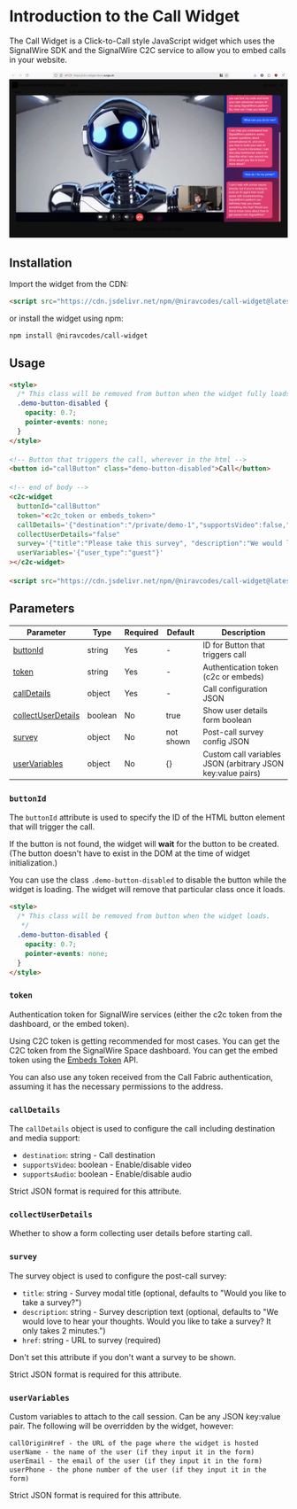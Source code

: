 # Introduction to the Call Widget

The Call Widget is a Click-to-Call style JavaScript widget which uses the SignalWire SDK and the SignalWire
C2C service to allow you to embed calls in your website.

![screenshot of the widget](./screenshot.png)

## Installation

Import the widget from the CDN:

```html
<script src="https://cdn.jsdelivr.net/npm/@niravcodes/call-widget@latest/dist/c2c-widget-full.umd.min.js"></script>
```

or install the widget using npm:

```bash
npm install @niravcodes/call-widget
```

## Usage

```html
<style>
  /* This class will be removed from button when the widget fully loads. */
  .demo-button-disabled {
    opacity: 0.7;
    pointer-events: none;
  }
</style>

<!-- Button that triggers the call, wherever in the html -->
<button id="callButton" class="demo-button-disabled">Call</button>

<!-- end of body -->
<c2c-widget
  buttonId="callButton"
  token="<c2c_token or embeds_token>"
  callDetails='{"destination":"/private/demo-1","supportsVideo":false,"supportsAudio":true}'
  collectUserDetails="false"
  survey='{"title":"Please take this survey", "description":"We would love to hear your thoughts. Would you like to take a survey?","href":"https://www.google.com"}'
  userVariables='{"user_type":"guest"}'
></c2c-widget>

<script src="https://cdn.jsdelivr.net/npm/@niravcodes/call-widget@latest/dist/c2c-widget-full.umd.min.js"></script>
```

## Parameters

| Parameter            | Type    | Required | Default   | Description                                                 |
| -------------------- | ------- | -------- | --------- | ----------------------------------------------------------- |
| [buttonId]           | string  | Yes      | -         | ID for Button that triggers call                            |
| [token]              | string  | Yes      | -         | Authentication token (c2c or embeds)                        |
| [callDetails]        | object  | Yes      | -         | Call configuration JSON                                     |
| [collectUserDetails] | boolean | No       | true      | Show user details form boolean                              |
| [survey]             | object  | No       | not shown | Post-call survey config JSON                                |
| [userVariables]      | object  | No       | {}        | Custom call variables JSON (arbitrary JSON key:value pairs) |

[buttonId]: #buttonid
[token]: #token
[callDetails]: #calldetails
[collectUserDetails]: #collectuserdetails
[survey]: #survey
[userVariables]: #uservariables

### `buttonId`

The `buttonId` attribute is used to specify the ID of the HTML button element that will trigger the call.

If the button is not found, the widget will **wait** for the button to be created. (The button doesn't have to exist in the DOM at the time of widget initialization.)

You can use the class `.demo-button-disabled` to disable the button while the widget is loading. The widget will remove that particular
class once it loads.

```html
<style>
  /* This class will be removed from button when the widget loads.
   */
  .demo-button-disabled {
    opacity: 0.7;
    pointer-events: none;
  }
</style>
```

### `token`

Authentication token for SignalWire services (either the c2c token from the dashboard, or the embed token).

Using C2C token is getting recommended for most cases. You can get the C2C token from the SignalWire Space dashboard.
You can get the embed token using the [Embeds Token](https://developer.signalwire.com/rest/signalwire-rest/endpoints/fabric/embeds-tokens) API.

You can also use any token received from the Call Fabric authentication, assuming it has the necessary permissions to the address.

### `callDetails`

The `callDetails` object is used to configure the call including destination and media support:

- `destination`: string - Call destination
- `supportsVideo`: boolean - Enable/disable video
- `supportsAudio`: boolean - Enable/disable audio

Strict JSON format is required for this attribute.

### `collectUserDetails`

Whether to show a form collecting user details before starting call.

### `survey`

The survey object is used to configure the post-call survey:

- `title`: string - Survey modal title (optional, defaults to "Would you like to take a survey?")
- `description`: string - Survey description text (optional, defaults to "We would love to hear your thoughts. Would you like to take a survey? It only takes 2 minutes.")
- `href`: string - URL to survey (required)

Don't set this attribute if you don't want a survey to be shown.

Strict JSON format is required for this attribute.

### `userVariables`

Custom variables to attach to the call session. Can be any JSON key:value pair. The following will be overridden by the widget, however:

```
callOriginHref - the URL of the page where the widget is hosted
userName - the name of the user (if they input it in the form)
userEmail - the email of the user (if they input it in the form)
userPhone - the phone number of the user (if they input it in the form)
```

Strict JSON format is required for this attribute.
